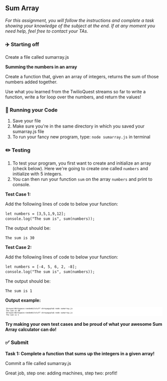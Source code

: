 ## Sum Array

*For this assignment, you will follow the instructions and complete a task showing your knowledge of the subject at the end. If at any moment you need help, feel free to contact your TAs.*

### :airplane: Starting off

Create a file called sumarray.js

**Summing the numbers in an array**

Create a function that, given an array of integers, returns the sum of those numbers added together.

Use what you learned from the TwilioQuest streams so far to write a function, write a for loop over the numbers, and return the values!

### :red_car: Running your Code

1. Save your file
2. Make sure you're in the same directory in which you saved your sumarray.js file
3. To run your fancy new program, type: ```node sumarray.js``` in terminal

### :pencil2: Testing

1. To test your program, you first want to create and initialize an array (check below). Here we're going to create one called ```numbers``` and initialize with 5 integers.
2. You can then run your function ```sum``` on the array ```numbers``` and print to console.

**Test Case 1:**

Add the following lines of code to below your function:
```
let numbers = [3,5,1,9,12];
console.log("The sum is", sum(numbers));
```
The output should be:
```
The sum is 30
```

**Test Case 2:**

Add the following lines of code to below your function:
```
let numbers = [-4, 5, 6, 2, -8];
console.log("The sum is", sum(numbers));
```
The output should be:
```
The sum is 1
```

**Output example:**

![](sumarraytest.png)

**Try making your own test cases and be proud of what your awesome Sum Array calculator can do!**

### ✅ Submit

**Task 1: Complete a function that sums up the integers in a given array!**

Commit a file called sumarray.js

Great job, step one: adding machines, step two: profit!
